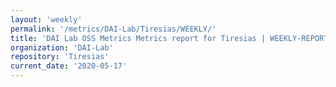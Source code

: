 ```yaml
---
layout: 'weekly'
permalink: '/metrics/DAI-Lab/Tiresias/WEEKLY/'
title: 'DAI Lab OSS Metrics Metrics report for Tiresias | WEEKLY-REPORT-2020-05-17'
organization: 'DAI-Lab'
repository: 'Tiresias'
current_date: '2020-05-17'
---
```

